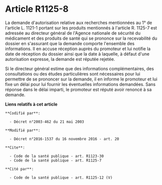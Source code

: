# Article R1125-8

La demande d'autorisation relative aux recherches mentionnées au 1° de l'article L. 1121-1 portant sur les produits
mentionnés à l'article R. 1125-7 est adressée au directeur général de l'Agence nationale de sécurité du médicament et des
produits de santé qui se prononce sur la recevabilité du dossier en s'assurant que la demande comporte l'ensemble des
informations. Il en accuse réception auprès du promoteur et lui notifie la date de réception du dossier ainsi que la date à
laquelle, à défaut d'une autorisation expresse, la demande est réputée rejetée. 

Si le directeur général estime que des informations complémentaires, des consultations ou des études particulières sont
nécessaires pour lui permettre de se prononcer sur la demande, il en informe le promoteur et lui fixe un délai pour lui
fournir les éventuelles informations demandées. Sans réponse dans le délai imparti, le promoteur est réputé avoir renoncé à
sa demande.

**Liens relatifs à cet article**

	**Codifié par**:

	  - Décret n°2003-462 du 21 mai 2003

	**Modifié par**:

	  - Décret n°2016-1537 du 16 novembre 2016 - art. 20

	**Cite**:

	  - Code de la santé publique - art. R1123-30
	  - Code de la santé publique - art. R1125-7

	**Cité par**:

	  - Code de la santé publique - art. R1125-12 (V)
